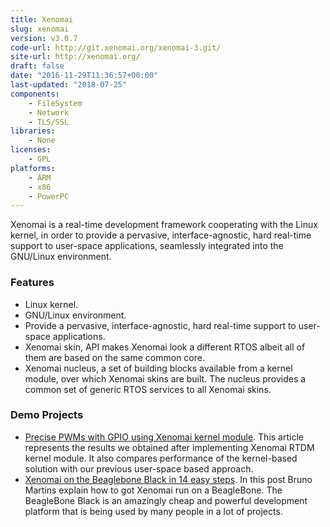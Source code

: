 ```yaml
---
title: Xenomai
slug: xenomai
version: v3.0.7
code-url: http://git.xenomai.org/xenomai-3.git/
site-url: http://xenomai.org/
draft: false
date: "2016-11-29T11:36:57+00:00"
last-updated: "2018-07-25"
components:
    - FileSystem
    - Network
    - TLS/SSL
libraries:
    - None
licenses:
    - GPL
platforms:
    - ARM
    - x86
    - PowerPC
---
```



Xenomai is a real-time development framework cooperating with the Linux kernel, in order to provide a pervasive, interface-agnostic, hard real-time support to user-space applications, seamlessly integrated into the GNU/Linux environment.

<!--more-->

### Features
- Linux kernel.
- GNU/Linux environment.
- Provide a pervasive, interface-agnostic, hard real-time support to user-space applications.
- Xenomai skin, API makes Xenomai look a different RTOS albeit all of them are based on the same common core.
- Xenomai nucleus, a set of building blocks available from a kernel module, over which Xenomai skins are built. The nucleus provides a common set of generic RTOS services to all Xenomai skins.


### Demo Projects
- [Precise PWMs with GPIO using Xenomai kernel module](http://veter-project.blogspot.com/2012/04/precise-pwms-with-gpio-using-xenomai.html). This article represents the results we obtained after implementing Xenomai RTDM kernel module. It also compares performance of the kernel-based solution with our previous user-space based approach.
- [Xenomai on the Beaglebone Black in 14 easy steps](http://brunosmartins.info/xenomai-on-the-beaglebone-black-in-14-easy-steps/). In this post Bruno Martins explain how to got Xenomai run on a BeagleBone. The BeagleBone Black is an amazingly cheap and powerful development platform that is being used by many people in a lot of projects.
